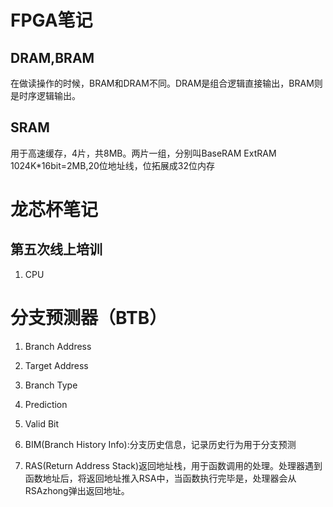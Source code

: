 # FPGA笔记
## DRAM,BRAM
在做读操作的时候，BRAM和DRAM不同。DRAM是组合逻辑直接输出，BRAM则是时序逻辑输出。

## SRAM
用于高速缓存，4片，共8MB。两片一组，分别叫BaseRAM ExtRAM 1024K*16bit=2MB,20位地址线，位拓展成32位内存
# 龙芯杯笔记
## 第五次线上培训
1. CPU

# 分支预测器（BTB）
1. Branch Address
2. Target Address
3. Branch Type
4. Prediction
5. Valid Bit

1. BIM(Branch History Info):分支历史信息，记录历史行为用于分支预测
2. RAS(Return Address Stack)返回地址栈，用于函数调用的处理。处理器遇到函数地址后，将返回地址推入RSA中，当函数执行完毕是，处理器会从RSAzhong弹出返回地址。